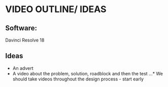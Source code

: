 
# VIDEO OUTLINE/ IDEAS

## Software:
Davinci Resolve 18

## Ideas
 * An advert
 * A video about the problem, solution, roadblock and then the test
   ...* We should take videos throughout the design process - start early
   
 
